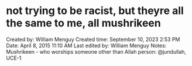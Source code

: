 # not trying to be racist, but theyre all the same to me, all mushrikeen

Created by: William Menguy
Created time: September 10, 2023 2:53 PM
Date: April 8, 2015 11:10 AM
Last edited by: William Menguy
Notes: Mushrikeen - who worships someone other than Allah
person: @jundullah, UCE-1